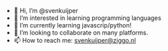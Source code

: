 - 👋 Hi, I’m @svenkuijper
- 👀 I’m interested in learning programming languages
- 🌱 I’m currently learning javascrip/python!
- 💞️ I’m looking to collaborate on many platforms.
- 📫 How to reach me: svenkuijper@ziggo.nl

<!---
svenkuijper/svenkuijper is a ✨ special ✨ repository because its `README.md` (this file) appears on your GitHub profile.
You can click the Preview link to take a look at your changes.
--->
